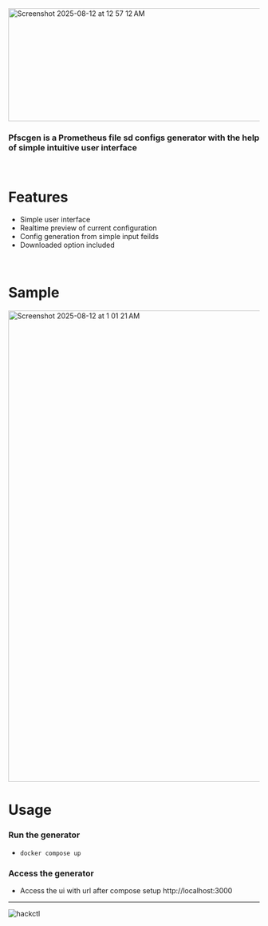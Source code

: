 
<img width="1090" height="226" alt="Screenshot 2025-08-12 at 12 57 12 AM" src="https://github.com/user-attachments/assets/e7e080fd-6001-4d3e-9775-688b14a6be44" />

<br>

### Pfscgen is a Prometheus file sd configs generator with the help of simple intuitive user interface

<br> 

# Features
- Simple user interface
- Realtime preview of current configuration
- Config generation from simple input feilds
- Downloaded option included

<br>

# Sample 

<img width="1423" height="943" alt="Screenshot 2025-08-12 at 1 01 21 AM" src="https://github.com/user-attachments/assets/393a1a54-00fb-4ad9-940e-a4fc11b125da" />


# Usage 

### Run the generator 
- `docker compose up`

### Access the generator 
- Access the ui with url after compose setup http://localhost:3000 <br>

<hr>

![hackctl](https://github.com/user-attachments/assets/c7347fcf-6d29-4b99-a3c4-749841234ed1)
